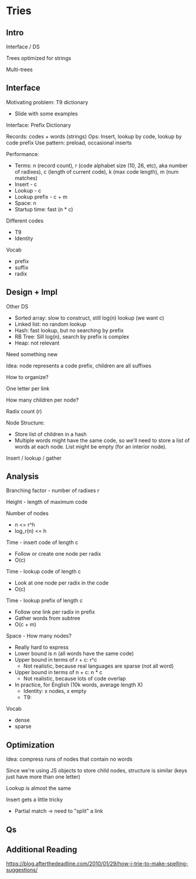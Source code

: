 # Tries

## Intro

Interface / DS

Trees optimized for strings

Multi-trees

## Interface

Motivating problem: T9 dictionary
- Slide with some examples

Interface: Prefix Dictionary

Records: codes + words (strings)
Ops: Insert, lookup by code, lookup by code prefix
Use pattern: preload, occasional inserts

Performance:
- Terms: n (record count), r (code alphabet size (10, 26, etc), aka number of radixes), c (length of current code), k (max code length), m (num matches)
- Insert - c
- Lookup - c
- Lookup prefix - c + m
- Space: n
- Startup time: fast (n * c)

Different codes
- T9
- Identity

Vocab
- prefix
- suffix
- radix

## Design + Impl

Other DS
- Sorted array: slow to construct, still log(n) lookup (we want c)
- Linked list: no random lookup
- Hash: fast lookup, but no searching by prefix
- RB Tree: Sill log(n), search by prefix is complex
- Heap: not relevant

Need something new

Idea: node represents a code prefix, children are all suffixes

How to organize?

One letter per link

How many children per node?

Radix count (r)

Node Structure:
- Store list of children in a hash
- Multiple words might have the same code, so we'll need to store a list of words at each node. List might be empty (for an interior node).

Insert / lookup / gather

## Analysis

Branching factor - number of radixes r

Height - length of maximum code

Number of nodes
- n <= r^h
- log_r(n) <= h

Time - insert code of length c
- Follow or create one node per radix
- O(c)

Time - lookup code of length c
- Look at one node per radix in the code
- O(c)

Time - lookup prefix of length c
- Follow one link per radix in prefix
- Gather words from subtree
- O(c + m)

Space - How many nodes?
- Really hard to express
- Lower bound is n (all words have the same code)
- Upper bound in terms of r + c: r^c
    - Not realistic, because real languages are sparse (not all word)
- Upper bound in terms of n + c: n * c
    - Not realistic, because lots of code overlap
- In practice, for English (10k words, average length X)
    - Identity: x nodes, x empty
    - T9: 

Vocab
- dense
- sparse

## Optimization

Idea: compress runs of nodes that contain no words

Since we're using JS objects to store child nodes, structure is similar (keys just have more than one letter)

Lookup is almost the same

Insert gets a little tricky
- Partial match -> need to "split" a link

## Qs




## Additional Reading

https://blog.afterthedeadline.com/2010/01/29/how-i-trie-to-make-spelling-suggestions/